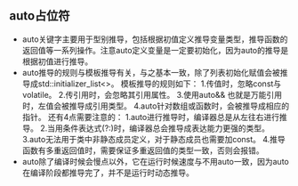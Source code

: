 ## auto占位符
- auto关键字主要用于型别推导，包括根据初值定义推导变量类型，推导函数的返回值等一系列操作。注意auto定义变量是一定要初始化，因为auto的推导是根据初值进行推导。
- auto推导的规则与模板推导有关，与之基本一致，除了列表初始化赋值会被推导成std::initializer_list<>。
模板推导的规则如下：
1.传值时，忽略const与volatile。
2.传引用时，会忽略其引用属性。
3.使用auto&& 也就是万能引用时，左值会被推导成引用类型。
4.auto针对数组或函数时，会被推导成相应的指针。
还有4点需要注意的：
1.auto进行推导时，编译器总是从左往右进行推导。
2.当用条件表达式(?:)时，编译器总会推导成表达能力更强的类型。
3.auto无法用于类中非静态成员定义，对于静态成员也需要加const。
4.推导函数有多重返回值时，需要保证多重返回值的类型一致，否则会报错。
- auto除了编译时候会慢点以外，它在运行时候速度与不用auto一致，因为auto在编译阶段都推导完了，并不是运行时动态推导。